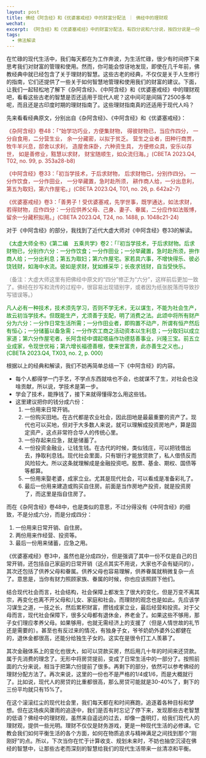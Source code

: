 ```yaml
---
layout: post
title: 佛经《阿含经》和《优婆塞戒经》中的财富分配法 ｜ 佛经中的理财观
wechat: 
excerpt: 《阿含经》和《优婆塞戒经》中的财富分配法，有四分说和六分说，按四分说是一份家用，一份储蓄，剩下的两份用来经营。而六分说则更加细分了。
tags:
  - 佛法解读
---
```


在忙碌的现代生活中，我们每天都在为工作奔波，为生活忙碌，很少有时间停下来思考我们对财富的管理和使用。然而，你可能会惊讶地发现，即使在几千年前，佛教经典中就已经包含了关于理财的智慧。这些古老的经典，不仅仅是关于人生修行的指南，它们还提供了一些关于如何智慧地管理和使用我们的财富的建议。下面，让我们一起轻松地了解下《杂阿含经》、《中阿含经》和《优婆塞戒经》中的理财观吧，看看这些古老的智慧是否还适用于现代人呢？这中间可是间隔了2500多年呢，而且还是古印度时期的理财指南了。这些理财指南真的还适用于现代人吗？

先来看看经典原文，分别出自《杂阿含经》、《中阿含经》和《优婆塞戒经》：

<span style="color:brown">《杂阿含经》卷48：「“始学功巧业，方便集财物， 得彼财物已，当应作四分， 一分自食用，二分营生业， 余一分藏密，以拟于贫乏。 营生之业者，田种行商贾， 牧牛羊兴息，邸舍以求利， 造屋舍床卧，六种资生具， 方便修众具，安乐以存世， 如是善修业，黠慧以求财， 财宝随顺生，如众流归海。」(CBETA 2023.Q4, T02, no. 99, p. 353a28-b8)

<span style="color:brown">《中阿含经》卷33：「初当学技术，于后求财物， 后求财物已，分别作四分。 一分作饮食，一分作田业， 一分举藏置，急时赴所须， 耕作商人给，一分出息利， 第五为取妇，第六作屋宅。」(CBETA 2023.Q4, T01, no. 26, p. 642a2-7)

<span style="color:brown">《优婆塞戒经》卷3：「善男子！受优婆塞戒，先学世事，既学通达，如法求财，若得财物，应作四分：一分应供养父母、己身、妻子、眷属，二分应作如法贩博，留余一分藏积拟用。」(CBETA 2023.Q4, T24, no. 1488, p. 1048c21-24)

对于《中阿含经》的部分，我找到了近代大虚大师对《中阿含经》卷33的解读。

<span style="color:green">《太虚大师全书》《第二编　五乘共学》卷2：「『初当学技术，于后求财物。后求财物已，分别作六分：一分作饮食；一分作田业；一分举藏置，急时赴所须，拚作商人给；一分出利息；第五为取妇；第六作屋宅。家若具六事，不增快得乐、彼必饶钱财，如海中水流。彼如是求财，犹如蜂采华；长夜求钱财，自当受快乐。

<span style="color:gray">（备注：大虚大师这里有把佛经中原文的“四分”修正为“六分”，这样前后更加一致了。佛经在抄写和流传的过程中，很容易出现错别字，或者因为纸张脱落而导致抄写错误等。）

<span style="color:green">凡人必有一种技术，技术须先学习，否则不学无术，无以谋生，不能为社会生产，故云初当学技术。但既能生产，尤须善于支配，明了消费之法。此颂中将所有财产分为六分：一分作日常生活所需；一分作田业者，即购置不动产，所谓有恒产然后有恒心；一分储蓄以备急需；一分作农工商之活动资本以生利息；一分取妇以成立家道；第六分作屋宅者，长阿含经中谓起塔庙作功德慈善事业，兴隆三宝。前五立业成家，令现世优裕；第六增长福德善根，使来世富贵，此亦善生之义也。」(CBETA 2023.Q4, TX03, no. 2, p. 000) 

根据以上的经典和解读，我们不妨再简单总结一下《中阿含经》的内容。

* 每个人都得学一门手艺，不学点东西就啥也不会，也就谋不了生，对社会也没啥贡献，所以说，学技术是第一步。
* 学会了技术，能挣钱了，接下来就得懂得怎么用这些钱。
* 这里建议把你的钱分成六份：
   1. 一份用来日常开销。
   2. 一份购买田地。在古代都是农业社会，因此田地是最最重要的资产了。现代也可以买地，但对于大多数人来说，就可以理解成投资房地产，算是固定资产，这点非常符合华人的传统心里。
   3. 一份存起来应急，就是储蓄了。
   4. 一份投资金融业，让钱生钱。在古代的时候，类似钱庄，可以把钱借出去，挣取利息钱。现代社会里面，只有银行才能放贷款了，私人借债反而风险较大。所以这条就理解成是金融投资吧。股票、基金、期权、国债等等都算。
   5. 一份用来娶老婆，成家立业。尤其是现代社会，可以看成是准备彩礼了。
   6. 最后一份用来建造或购买自住房。前面是当作房地产投资，就是投资房了，而这里是指自住房了。

而在《杂阿含经》卷48中，也是类似的意思，不过分得没有《中阿含经》的细致，不是分成六分，而是分成四分：
1. 一份用来日常开销、自住房。
2. 两份用来作经营、投资等。
3. 最后一份用来储蓄，应急之用。

《优婆塞戒经》卷3中，虽然也是分成四分，但是强调了其中一份不仅是自己的日常开销，还包括自己家庭的日常开销（这点其实不用说，大家也不会有疑问的），其次还包括了供养父母和眷属。供养父母也容易理解，供养眷属就稍微复杂一点了。意思是，当你有财力照顾家族、眷属的时候，你也应该照顾下他们。

结合现代社会而言，社会结构，社会保障上都发生了很大的变化，但是万变不离其宗，再变化也离不开父母和儿女、家庭和社会。而理财的观念也是如此。先应该学习谋生之道，一技之长，然后累积财富，攒钱成家立业，最后经营和投资。对于父母而言，现代社会保障下，很多父母都有退休金，养老金了。如果这些不够用，那子女们理应孝养父母。如果够用，也就无需经济上的支援了（但是人情世故的礼节还是需要的）。甚至也有反过来的情况，有独身子女，爷爷奶奶外婆外公都健在的，退休金都很高，还能分给独生子女的。这实在是很令打工人羡慕了。

其次金融体系上的变化也很大，如可以贷款买房，然后用几十年的时间来还贷款。属于先消费的理念了。无形中将房贷提前，变成了日常生活中的一部分了。按照前面的六分来说，相当于把第六份提前了很多。再剩下的部分，依然可以参考佛经的理财分配方法了。再次来说，这里的一份也不是严格的1/4或1/6，而是大概就行了。比如说，现代人的房贷的比重都很高，那么房贷可能就是30-40%了，剩下的三份平均就只有15%了。

在这个滚滚红尘的现代社会里，我们每天都在和时间赛跑，追逐着各种目标和梦想。但在这场疾风骤雨的追逐中，我们是否有时忘记了停下来，发现那些古老智慧的低语？佛经中的理财观，虽然来自遥远的过去，却像一盏明灯，给我们现代人的理财观，提供一些光明。理财不仅仅是财务游戏，更是一种现代生活的必修课。它教会我们如何平衡生活的各个方面，如何在物质追求与精神满足之间找到那个“刚刚好”的点。所以，下次当你在忙于计算收支、规划未来时，不妨也抽空沉浸在佛经的智慧中，让那些古老而深刻的智慧给我们的现代生活带来一丝清凉和平衡。

